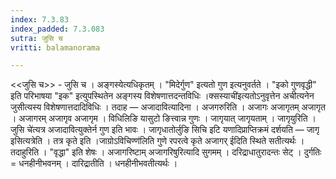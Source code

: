 ```yaml
---
index: 7.3.83
index_padded: 7.3.083
sutra: जुसि च
vritti: balamanorama

---
```

<<जुसि च>> - जुसि च । अङ्गस्येत्यधिकृतम् । "मिदेर्गुण" इत्यतो गुण इत्यनुवर्तते । "इको गुणवृद्धी" इति परिभाषया "इक" इत्युपस्थितेन अङ्गस्य विशेषणात्तदन्तविधिः ।क्सस्याची॑इत्यतोऽनुवृत्तेन अचीत्यनेन जुसीत्यस्य विशेषणात्तदादिविधिः । तदाह —  अजादावित्यादिना । अजगरुरिति । अजागः अजागृतम् अजागृत । अजागरम् अजागृव अजागृम । विधिलिङि यासुटो ङित्त्वान्न गुणः । जागृयात् जागृयताम् । जागृयुरिति ।जुसि चे॑त्यत्र अजादावित्युक्तेर्न गुण इति भावः । जागृधातोर्लुङि सिचि इटि यणादिप्राप्तिक्रमं दर्शयति —  जागृ इसित्यत्रेति । तत्र कृते इति ।जाग्रोऽविचिण्ण॑लिति गुणे रपरत्वे कृते अजागर् ईदिति स्थिते सतीत्यर्थः । तदाहुरिति । "वृद्धा" इति शेषः । अजागरिष्टाम् अजागरिषुरित्यादि सुगमम् । दरिद्राधातुरादन्तः सेट् । दुर्गतिः = धनहीनीभवनम् । दारिद्रातीति । धनहीनीभवतीत्यर्थः । 
